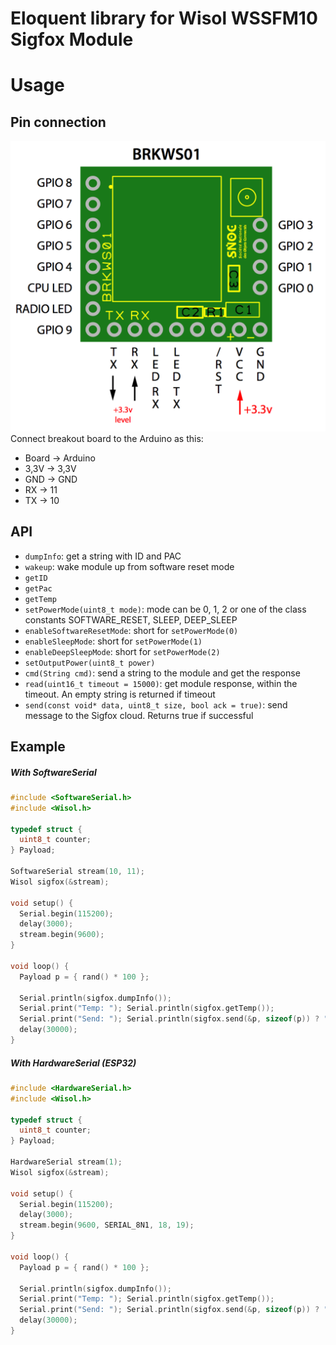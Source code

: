 Eloquent library for Wisol WSSFM10 Sigfox Module
==============================================================
# Usage
## Pin connection
![SNOC-BRKWS01 pinout](BRKWS01.png)
Connect breakout board to the Arduino as this:

* Board -> Arduino
* 3,3V  ->  3,3V
* GND   ->  GND
* RX    ->  11
* TX    ->  10

## API

 * `dumpInfo`: get a string with ID and PAC
 * `wakeup`: wake module up from software reset mode
 * `getID`
 * `getPac`
 * `getTemp`
 * `setPowerMode(uint8_t mode)`: mode can be 0, 1, 2 or one of the class constants SOFTWARE_RESET, SLEEP, DEEP_SLEEP
 * `enableSoftwareResetMode`: short for `setPowerMode(0)`
 * `enableSleepMode`: short for `setPowerMode(1)`
 * `enableDeepSleepMode`: short for `setPowerMode(2)`
 * `setOutputPower(uint8_t power)`
 * `cmd(String cmd)`: send a string to the module and get the response
 * `read(uint16_t timeout = 15000)`: get module response, within the timeout. An empty string is returned if timeout
 * `send(const void* data, uint8_t size, bool ack = true)`: send message to the Sigfox cloud. Returns true if successful

## Example

##### With SoftwareSerial

```cpp
#include <SoftwareSerial.h>
#include <Wisol.h>

typedef struct {
  uint8_t counter;
} Payload;

SoftwareSerial stream(10, 11);
Wisol sigfox(&stream);

void setup() {
  Serial.begin(115200);
  delay(3000);
  stream.begin(9600);
}

void loop() {
  Payload p = { rand() * 100 };
  
  Serial.println(sigfox.dumpInfo());
  Serial.print("Temp: "); Serial.println(sigfox.getTemp());
  Serial.print("Send: "); Serial.println(sigfox.send(&p, sizeof(p)) ? "OK" : "ERR");
  delay(30000);
}
```

##### With HardwareSerial (ESP32)

```cpp
#include <HardwareSerial.h>
#include <Wisol.h>

typedef struct {
  uint8_t counter;
} Payload;

HardwareSerial stream(1);
Wisol sigfox(&stream);

void setup() {
  Serial.begin(115200);
  delay(3000);
  stream.begin(9600, SERIAL_8N1, 18, 19);
}

void loop() {
  Payload p = { rand() * 100 };
  
  Serial.println(sigfox.dumpInfo());
  Serial.print("Temp: "); Serial.println(sigfox.getTemp());
  Serial.print("Send: "); Serial.println(sigfox.send(&p, sizeof(p)) ? "OK" : "ERR");
  delay(30000);
}
```